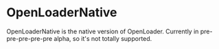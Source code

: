 # OpenLoaderNative
OpenLoaderNative is the native version of OpenLoader. Currently in pre-pre-pre-pre-pre alpha, so it's not totally supported.
